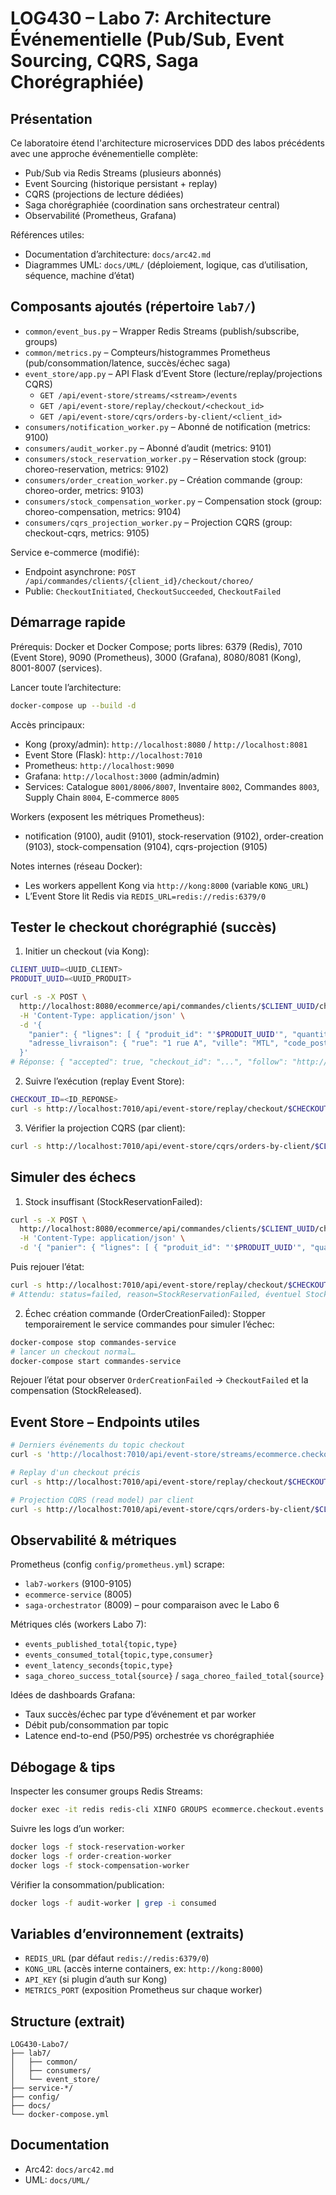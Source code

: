 # LOG430 – Labo 7: Architecture Événementielle (Pub/Sub, Event Sourcing, CQRS, Saga Chorégraphiée)

## Présentation
Ce laboratoire étend l'architecture microservices DDD des labos précédents avec une approche événementielle complète:
- Pub/Sub via Redis Streams (plusieurs abonnés)
- Event Sourcing (historique persistant + replay)
- CQRS (projections de lecture dédiées)
- Saga chorégraphiée (coordination sans orchestrateur central)
- Observabilité (Prometheus, Grafana)

Références utiles:
- Documentation d’architecture: `docs/arc42.md`
- Diagrammes UML: `docs/UML/` (déploiement, logique, cas d’utilisation, séquence, machine d’état)

## Composants ajoutés (répertoire `lab7/`)

- `common/event_bus.py` – Wrapper Redis Streams (publish/subscribe, groups)
- `common/metrics.py` – Compteurs/histogrammes Prometheus (pub/consommation/latence, succès/échec saga)
- `event_store/app.py` – API Flask d’Event Store (lecture/replay/projections CQRS)
  - `GET /api/event-store/streams/<stream>/events`
  - `GET /api/event-store/replay/checkout/<checkout_id>`
  - `GET /api/event-store/cqrs/orders-by-client/<client_id>`
- `consumers/notification_worker.py` – Abonné de notification (metrics: 9100)
- `consumers/audit_worker.py` – Abonné d’audit (metrics: 9101)
- `consumers/stock_reservation_worker.py` – Réservation stock (group: choreo-reservation, metrics: 9102)
- `consumers/order_creation_worker.py` – Création commande (group: choreo-order, metrics: 9103)
- `consumers/stock_compensation_worker.py` – Compensation stock (group: choreo-compensation, metrics: 9104)
- `consumers/cqrs_projection_worker.py` – Projection CQRS (group: checkout-cqrs, metrics: 9105)

Service e-commerce (modifié):
- Endpoint asynchrone: `POST /api/commandes/clients/{client_id}/checkout/choreo/`
- Publie: `CheckoutInitiated`, `CheckoutSucceeded`, `CheckoutFailed`

## Démarrage rapide

Prérequis: Docker et Docker Compose; ports libres: 6379 (Redis), 7010 (Event Store), 9090 (Prometheus), 3000 (Grafana), 8080/8081 (Kong), 8001-8007 (services).

Lancer toute l’architecture:
```bash
docker-compose up --build -d
```

Accès principaux:
- Kong (proxy/admin): `http://localhost:8080` / `http://localhost:8081`
- Event Store (Flask): `http://localhost:7010`
- Prometheus: `http://localhost:9090`
- Grafana: `http://localhost:3000` (admin/admin)
- Services: Catalogue `8001/8006/8007`, Inventaire `8002`, Commandes `8003`, Supply Chain `8004`, E-commerce `8005`

Workers (exposent les métriques Prometheus):
- notification (9100), audit (9101), stock-reservation (9102), order-creation (9103), stock-compensation (9104), cqrs-projection (9105)

Notes internes (réseau Docker):
- Les workers appellent Kong via `http://kong:8000` (variable `KONG_URL`)
- L’Event Store lit Redis via `REDIS_URL=redis://redis:6379/0`

## Tester le checkout chorégraphié (succès)

1) Initier un checkout (via Kong):
```bash
CLIENT_UUID=<UUID_CLIENT>
PRODUIT_UUID=<UUID_PRODUIT>

curl -s -X POST \
  http://localhost:8080/ecommerce/api/commandes/clients/$CLIENT_UUID/checkout/choreo/ \
  -H 'Content-Type: application/json' \
  -d '{
    "panier": { "lignes": [ { "produit_id": "'$PRODUIT_UUID'", "quantite": 1 } ] },
    "adresse_livraison": { "rue": "1 rue A", "ville": "MTL", "code_postal": "H1H1H1" }
  }'
# Réponse: { "accepted": true, "checkout_id": "...", "follow": "http://localhost:7010/api/event-store/replay/checkout/..." }
```

2) Suivre l’exécution (replay Event Store):
```bash
CHECKOUT_ID=<ID_REPONSE>
curl -s http://localhost:7010/api/event-store/replay/checkout/$CHECKOUT_ID | jq
```

3) Vérifier la projection CQRS (par client):
```bash
curl -s http://localhost:7010/api/event-store/cqrs/orders-by-client/$CLIENT_UUID | jq
```

## Simuler des échecs

1) Stock insuffisant (StockReservationFailed):
```bash
curl -s -X POST \
  http://localhost:8080/ecommerce/api/commandes/clients/$CLIENT_UUID/checkout/choreo/ \
  -H 'Content-Type: application/json' \
  -d '{ "panier": { "lignes": [ { "produit_id": "'$PRODUIT_UUID'", "quantite": 999999 } ] } }'
```
Puis rejouer l’état:
```bash
curl -s http://localhost:7010/api/event-store/replay/checkout/$CHECKOUT_ID | jq
# Attendu: status=failed, reason=StockReservationFailed, éventuel StockReleased
```

2) Échec création commande (OrderCreationFailed):
Stopper temporairement le service commandes pour simuler l’échec:
```bash
docker-compose stop commandes-service
# lancer un checkout normal…
docker-compose start commandes-service
```
Rejouer l’état pour observer `OrderCreationFailed` → `CheckoutFailed` et la compensation (StockReleased).

## Event Store – Endpoints utiles
```bash
# Derniers événements du topic checkout
curl -s 'http://localhost:7010/api/event-store/streams/ecommerce.checkout.events/events?count=100' | jq

# Replay d'un checkout précis
curl -s http://localhost:7010/api/event-store/replay/checkout/$CHECKOUT_ID | jq

# Projection CQRS (read model) par client
curl -s http://localhost:7010/api/event-store/cqrs/orders-by-client/$CLIENT_UUID | jq
```

## Observabilité & métriques

Prometheus (config `config/prometheus.yml`) scrape:
- `lab7-workers` (9100-9105)
- `ecommerce-service` (8005)
- `saga-orchestrator` (8009) – pour comparaison avec le Labo 6

Métriques clés (workers Labo 7):
- `events_published_total{topic,type}`
- `events_consumed_total{topic,type,consumer}`
- `event_latency_seconds{topic,type}`
- `saga_choreo_success_total{source}` / `saga_choreo_failed_total{source}`

Idées de dashboards Grafana:
- Taux succès/échec par type d’événement et par worker
- Débit pub/consommation par topic
- Latence end-to-end (P50/P95) orchestrée vs chorégraphiée

## Débogage & tips

Inspecter les consumer groups Redis Streams:
```bash
docker exec -it redis redis-cli XINFO GROUPS ecommerce.checkout.events
```

Suivre les logs d’un worker:
```bash
docker logs -f stock-reservation-worker
docker logs -f order-creation-worker
docker logs -f stock-compensation-worker
```

Vérifier la consommation/publication:
```bash
docker logs -f audit-worker | grep -i consumed
```

## Variables d’environnement (extraits)

- `REDIS_URL` (par défaut `redis://redis:6379/0`)
- `KONG_URL` (accès interne containers, ex: `http://kong:8000`)
- `API_KEY` (si plugin d’auth sur Kong)
- `METRICS_PORT` (exposition Prometheus sur chaque worker)

## Structure (extrait)
```plaintext
LOG430-Labo7/
├── lab7/
│   ├── common/
│   ├── consumers/
│   └── event_store/
├── service-*/
├── config/
├── docs/
└── docker-compose.yml
```

## Documentation
- Arc42: `docs/arc42.md`
- UML: `docs/UML/`
